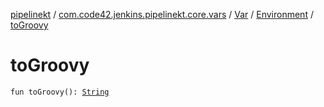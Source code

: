 [pipelinekt](../../../index.md) / [com.code42.jenkins.pipelinekt.core.vars](../../index.md) / [Var](../index.md) / [Environment](index.md) / [toGroovy](./to-groovy.md)

# toGroovy

`fun toGroovy(): `[`String`](https://kotlinlang.org/api/latest/jvm/stdlib/kotlin/-string/index.html)
